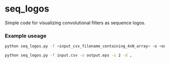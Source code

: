 # seq_logos

Simple code for visualizing convolutional filters as sequence logos.


### Example useage
```bash
python seq_logos.py -f <input_csv_filename_containing_4xN_array> -o <output_image_filename> -s <stretch_factor_for_y-axis> -d <delimiter_of_csv>
```
```bash
python seq_logos.py -f input.csv -o output.eps -s 2 -d ,
```
